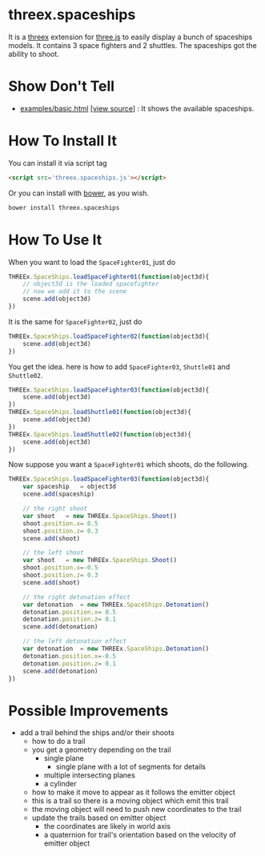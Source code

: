 threex.spaceships
===================

It is a 
[threex](http://jeromeetienne.github.io/threex/) extension 
for 
[three.js](http://threejs.org)
to easily display a bunch of spaceships models.
It contains 3 space fighters and 2 shuttles.
The spaceships got the ability to shoot.

Show Don't Tell
===============
* [examples/basic.html](http://jeromeetienne.github.io/threex.spaceships/examples/basic.html)
\[[view source](https://github.com/jeromeetienne/threex.spaceships/blob/master/examples/basic.html)\] :
It shows the available spaceships.

How To Install It
=================

You can install it via script tag

```html
<script src='threex.spaceships.js'></script>
```

Or you can install with [bower](http://bower.io/), as you wish.

```bash
bower install threex.spaceships
```

How To Use It
=============

When you want to load the ```SpaceFighter01```, just do

```javascript
THREEx.SpaceShips.loadSpaceFighter01(function(object3d){
	// object3d is the loaded spacefighter
	// now we add it to the scene
	scene.add(object3d)
})
```

It is the same for ```SpaceFighter02```, just do

```javascript
THREEx.SpaceShips.loadSpaceFighter02(function(object3d){
	scene.add(object3d)
})
```

You get the idea. here is how to add ```SpaceFighter03```, ```Shuttle01```
and ```Shuttle02```.

```javascript
THREEx.SpaceShips.loadSpaceFighter03(function(object3d){
	scene.add(object3d)
})
THREEx.SpaceShips.loadShuttle01(function(object3d){
	scene.add(object3d)
})
THREEx.SpaceShips.loadShuttle02(function(object3d){
	scene.add(object3d)
})
```

Now suppose you want a ```SpaceFighter01``` 
which shoots, do the following.

```javascript
THREEx.SpaceShips.loadSpaceFighter03(function(object3d){
	var spaceship	= object3d
	scene.add(spaceship)

	// the right shoot
	var shoot	= new THREEx.SpaceShips.Shoot()
	shoot.position.x= 0.5
	shoot.position.z= 0.3
	scene.add(shoot)

	// the left shoot
	var shoot	= new THREEx.SpaceShips.Shoot()
	shoot.position.x=-0.5
	shoot.position.z= 0.3
	scene.add(shoot)

	// the right detonation effect
	var detonation	= new THREEx.SpaceShips.Detonation()
	detonation.position.x= 0.5
	detonation.position.z= 0.1
	scene.add(detonation)

	// the left detonation effect
	var detonation	= new THREEx.SpaceShips.Detonation()
	detonation.position.x=-0.5
	detonation.position.z= 0.1
	scene.add(detonation)
})
```

Possible Improvements
=====================
* add a trail behind the ships and/or their shoots
  * how to do a trail
  * you get a geometry depending on the trail
    * single plane
      * single plane with a lot of segments for details
    * multiple intersecting planes
    * a cylinder
  * how to make it move to appear as it follows the emitter object
  * this is a trail so there is a moving object which emit this trail
  * the moving object will need to push new coordinates to the trail
  * update the trails based on emitter object 
    * the coordinates are likely in world axis
    * a quaternion for trail's orientation based on the velocity of emitter object









